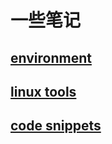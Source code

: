 # 一些笔记 

## [environment](./docs/environment)

## [linux tools](./docs/linux-tools/README.md)

## [code snippets](./docs/code-snippets/README.md)
